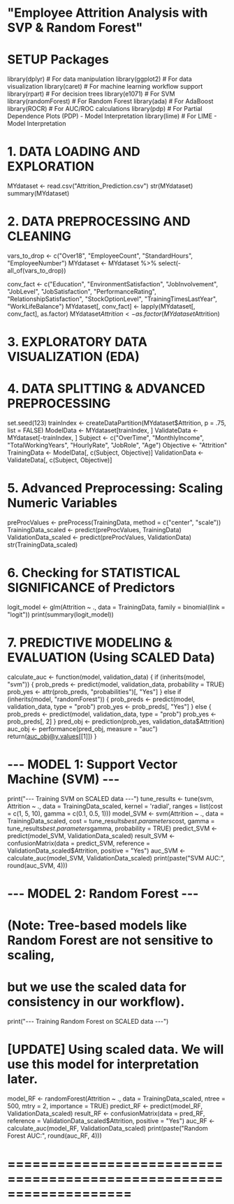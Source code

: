 # "Employee Attrition Analysis with SVP & Random Forest"

# SETUP Packages
library(dplyr)         # For data manipulation
library(ggplot2)       # For data visualization
library(caret)         # For machine learning workflow support
library(rpart)         # For decision trees
library(e1071)         # For SVM
library(randomForest)  # For Random Forest
library(ada)           # For AdaBoost
library(ROCR)          # For AUC/ROC calculations
library(pdp)           # For Partial Dependence Plots (PDP) - Model Interpretation
library(lime)          # For LIME - Model Interpretation

# 1. DATA LOADING AND EXPLORATION
MYdataset <- read.csv("Attrition_Prediction.csv")
str(MYdataset)
summary(MYdataset)

# 2. DATA PREPROCESSING AND CLEANING
vars_to_drop <- c("Over18", "EmployeeCount", "StandardHours", "EmployeeNumber")
MYdataset <- MYdataset %>% select(-all_of(vars_to_drop))

conv_fact <- c("Education", "EnvironmentSatisfaction", "JobInvolvement", "JobLevel", "JobSatisfaction", "PerformanceRating", "RelationshipSatisfaction", "StockOptionLevel", "TrainingTimesLastYear", "WorkLifeBalance")
MYdataset[, conv_fact] <- lapply(MYdataset[, conv_fact], as.factor)
MYdataset$Attrition <- as.factor(MYdataset$Attrition)

# 3. EXPLORATORY DATA VISUALIZATION (EDA)
# 4. DATA SPLITTING & ADVANCED PREPROCESSING
set.seed(123) 
trainIndex <- createDataPartition(MYdataset$Attrition, p = .75, list = FALSE)
ModelData <- MYdataset[trainIndex, ]
ValidateData <- MYdataset[-trainIndex, ]
Subject <- c("OverTime", "MonthlyIncome", "TotalWorkingYears", "HourlyRate", "JobRole", "Age")
Objective <- "Attrition"
TrainingData <- ModelData[, c(Subject, Objective)]
ValidationData <- ValidateData[, c(Subject, Objective)]

# 5. Advanced Preprocessing: Scaling Numeric Variables 
preProcValues <- preProcess(TrainingData, method = c("center", "scale"))
TrainingData_scaled <- predict(preProcValues, TrainingData)
ValidationData_scaled <- predict(preProcValues, ValidationData)
str(TrainingData_scaled)

# 6. Checking for STATISTICAL SIGNIFICANCE of Predictors
logit_model <- glm(Attrition ~ ., data = TrainingData, family = binomial(link = "logit"))
print(summary(logit_model))

# 7. PREDICTIVE MODELING & EVALUATION (Using SCALED Data)
calculate_auc <- function(model, validation_data) {
  if (inherits(model, "svm")) {
    prob_preds <- predict(model, validation_data, probability = TRUE)
    prob_yes <- attr(prob_preds, "probabilities")[, "Yes"]
  } else if (inherits(model, "randomForest")) {
    prob_preds <- predict(model, validation_data, type = "prob")
    prob_yes <- prob_preds[, "Yes"]
  } else { 
    prob_preds <- predict(model, validation_data, type = "prob")
    prob_yes <- prob_preds[, 2] 
  }
  pred_obj <- prediction(prob_yes, validation_data$Attrition)
  auc_obj <- performance(pred_obj, measure = "auc")
  return(auc_obj@y.values[[1]])
}

# --- MODEL 1: Support Vector Machine (SVM) ---
print("--- Training SVM on SCALED data ---")
tune_results <- tune(svm, Attrition ~ ., data = TrainingData_scaled, kernel = 'radial',
                     ranges = list(cost = c(1, 5, 10), gamma = c(0.1, 0.5, 1)))
model_SVM <- svm(Attrition ~ ., data = TrainingData_scaled, cost = tune_results$best.parameters$cost, gamma = tune_results$best.parameters$gamma, probability = TRUE)
predict_SVM <- predict(model_SVM, ValidationData_scaled)
result_SVM <- confusionMatrix(data = predict_SVM, reference = ValidationData_scaled$Attrition, positive = "Yes")
auc_SVM <- calculate_auc(model_SVM, ValidationData_scaled)
print(paste("SVM AUC:", round(auc_SVM, 4)))

# --- MODEL 2: Random Forest ---
# (Note: Tree-based models like Random Forest are not sensitive to scaling, 
# but we use the scaled data for consistency in our workflow).
print("--- Training Random Forest on SCALED data ---")
# [UPDATE] Using scaled data. We will use this model for interpretation later.
model_RF <- randomForest(Attrition ~ ., data = TrainingData_scaled, ntree = 500, mtry = 2, importance = TRUE)
predict_RF <- predict(model_RF, ValidationData_scaled)
result_RF <- confusionMatrix(data = pred_RF, reference = ValidationData_scaled$Attrition, positive = "Yes")
auc_RF <- calculate_auc(model_RF, ValidationData_scaled)
print(paste("Random Forest AUC:", round(auc_RF, 4)))
# ===================================================================
